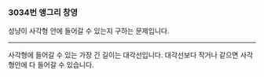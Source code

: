 ### 3034번 앵그리 창영

성냥이 사각형 안에 들어갈 수 있는지 구하는 문제입니다.

---

사각형에 들어갈 수 있는 가장 긴 길이는 대각선입니다. 대각선보다 작거나 같으면 사각형안에 다 들어갈 수 있습니다.
